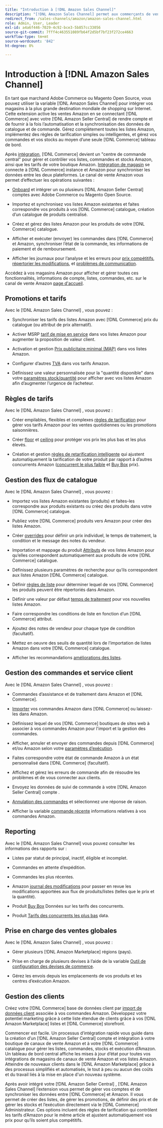 ```yaml
---
title: "Introduction à [!DNL Amazon Sales Channel]"
description: "[!DNL Amazon Sales Channel] permet aux commerçants de vendre facilement des produits dans la variable [!DNL Amazon Marketplace]."
redirect_from: /sales-channels/amazon/amazon-sales-channel.html
role: Admin, User, Leader
exl-id: a4a6f446-7029-4c92-bce3-5b857cc33056
source-git-commit: 7fff4c463551089fb64f2d5bf7bf23f272ce4663
workflow-type: tm+mt
source-wordcount: '842'
ht-degree: 0%

---
```


# Introduction à [!DNL Amazon Sales Channel]

En tant que marchand Adobe Commerce ou Magento Open Source, vous pouvez utiliser la variable [!DNL Amazon Sales Channel] pour intégrer vos magasins à la plus grande destination mondiale de shopping sur Internet. Cette extension active les ventes Amazon en se connectant [!DNL Commerce] avec votre [!DNL Amazon Seller Central] de rendre compte et de fournir à la fois l’automatisation et la synchronisation des données de catalogue et de commande. Gérez complètement toutes les listes Amazon, implémentez des règles de tarification simples ou intelligentes, et gérez vos commandes et vos stocks au moyen d’une seule [!DNL Commerce] tableau de bord.

Après [intégration](./amazon-onboarding-home.md), [!DNL Commerce] devient un &quot;centre de commande central&quot; pour gérer et contrôler vos listes, commandes et stocks Amazon, ainsi que les tarifs de votre boutique Amazon. [Intégration de magasin](./store-integration.md) se connecte à [!DNL Commerce] instance et Amazon pour synchroniser les données entre les deux plateformes. Le canal de vente Amazon vous permet d’effectuer les opérations suivantes :

- [Onboard](./amazon-onboarding-home.md) et intégrer un ou plusieurs [!DNL Amazon Seller Central] comptes avec Adobe Commerce ou Magento Open Source.

- Importez et synchronisez vos listes Amazon existantes et faites correspondre vos produits à vos [!DNL Commerce] catalogue, création d’un catalogue de produits centralisé.

- Créez et gérez des listes Amazon pour les produits de votre [!DNL Commerce] catalogue.

- Afficher et exécuter (envoyer) les commandes dans [!DNL Commerce] et Amazon, synchroniser l’état de la commande, les informations de paiement et de remboursement.

- Afficher les journaux pour l’analyse et les erreurs pour [prix compétitifs](./competitive-price-analysis.md), [répertorier les modifications](./listing-changes-log.md), et [problèmes de communication](./communication-errors-log.md).

Accédez à vos magasins Amazon pour afficher et gérer toutes ces fonctionnalités, informations de compte, listes, commandes, etc. sur le canal de vente Amazon [page d&#39;accueil](./amazon-sales-channel-home.md).

## Promotions et tarifs

Avec le [!DNL Amazon Sales Channel] , vous pouvez :

- Synchroniser les tarifs des listes Amazon avec [!DNL Commerce] prix du catalogue (ou attribut de prix alternatif).

- Activer MSRP [tarif de mise en service](./listing-price.md#configure-listing-price-settings) dans vos listes Amazon pour augmenter la proposition de valeur client.

- Activation et gestion [Prix publicitaire minimal (MAP)](./listing-price.md#configure-listing-price-settings) dans vos listes Amazon.

- Configurer d’autres [TVA](./listing-price.md#configure-listing-price-settings) dans vos tarifs Amazon.

- Définissez une valeur personnalisée pour la &quot;quantité disponible&quot; dans votre [paramètres stock/quantité](./stock-quantity.md#configure-stock--quantity-settings) pour afficher avec vos listes Amazon afin d’augmenter l’urgence de l’acheteur.

## Règles de tarifs

Avec le [!DNL Amazon Sales Channel] , vous pouvez :

- Créer empilables, flexibles et complexes [règles de tarification](./pricing-products.md) pour gérer vos tarifs Amazon pour les ventes quotidiennes ou les promotions saisonnières.

- Créer [floor](./floor-price.md) et [ceiling](./optional-ceiling-price.md) pour protéger vos prix les plus bas et les plus élevés.

- Création et gestion [règles de retarification intelligente](./intelligent-repricing-rules.md) qui ajustent automatiquement la tarification de votre produit par rapport à d’autres concurrents Amazon ([concurrent le plus faible](./lowest-competitor-pricing.md) et [Buy Box](./buy-box-competitor-pricing.md) prix).

## Gestion des flux de catalogue

Avec le [!DNL Amazon Sales Channel] , vous pouvez :

- Importez vos listes Amazon existantes (produits) et faites-les correspondre aux produits existants ou créez des produits dans votre [!DNL Commerce] catalogue.

- Publiez votre [!DNL Commerce] produits vers Amazon pour créer des listes Amazon.

- Créer [overrides](./creating-editing-overrides.md) pour définir un prix individuel, le temps de traitement, la condition et le message des notes du vendeur.

- Importation et mappage du produit [Attributs](./attributes-view.md) de vos listes Amazon pour qu’elles correspondent automatiquement aux produits de votre [!DNL Commerce] catalogue.

- Définissez plusieurs paramètres de recherche pour qu’ils correspondent aux listes Amazon [!DNL Commerce] catalogue.

- Définir [règles de liste](./listing-rules.md) pour déterminer lequel de vos [!DNL Commerce] les produits peuvent être répertoriés dans Amazon.

- Définir une valeur par défaut [temps de traitement](./product-listing-actions.md) pour vos nouvelles listes Amazon.

- Faire correspondre les conditions de liste en fonction d’un [!DNL Commerce] attribut.

- Ajoutez des notes de vendeur pour chaque type de condition (facultatif).

- Mettez en oeuvre des seuils de quantité lors de l’importation de listes Amazon dans votre [!DNL Commerce] catalogue.

- Afficher les recommandations [améliorations des listes](./listing-improvements.md).

## Gestion des commandes et service client

Avec le [!DNL Amazon Sales Channel] , vous pouvez :

- Commandes d’assistance et de traitement dans Amazon et [!DNL Commerce].

- [Importer](./order-settings.md#configure-order-settings) vos commandes Amazon dans [!DNL Commerce] ou laissez-les dans Amazon.

- Définissez lequel de vos [!DNL Commerce] boutiques de sites web à associer à vos commandes Amazon pour l&#39;import et la gestion des commandes.

- Afficher, annuler et envoyer des commandes depuis [!DNL Commerce] et/ou Amazon selon votre [paramètres d’exécution](./fulfilled-by.md).

- Faites correspondre votre état de commande Amazon à un état personnalisé dans [!DNL Commerce] (facultatif).

- Affichez et gérez les erreurs de commande afin de résoudre les problèmes et de vous connecter aux clients.

- Envoyez les données de suivi de commande à votre [!DNL Amazon Seller Central] compte .

- [Annulation des commandes](./cancel-unshipped-order.md) et sélectionnez une réponse de raison.

- Afficher la variable [commande récente](./amazon-store-dashboard.md) informations relatives à vos commandes Amazon.

## Reporting

Avec le [!DNL Amazon Sales Channel] vous pouvez consulter les informations des rapports sur :

- Listes par statut de principal, inactif, éligible et incomplet.

- Commandes en attente d’expédition.

- Commandes les plus récentes.

- Amazon [journal des modifications](./listing-changes-log.md) pour passer en revue les modifications apportées aux flux de produits/listes (telles que le prix et la quantité).

- Produit [Buy Box](./buy-box-competitor-pricing.md) Données sur les tarifs des concurrents.

- Produit [Tarifs des concurrents les plus bas](./lowest-competitor-pricing.md) data.

## Prise en charge des ventes globales

Avec le [!DNL Amazon Sales Channel] , vous pouvez :

- Gérer plusieurs [!DNL Amazon Marketplace] régions (pays).

- Prise en charge de plusieurs devises à l’aide de la variable [Outil de configuration des devises de commerce](https://experienceleague.adobe.com/docs/commerce-admin/stores-sales/site-store/currency/currency-configuration.html).

- Gérez les envois depuis les emplacements de vos produits et les centres d’exécution Amazon.

## Gestion des clients

Créez votre [!DNL Commerce] base de données client par [import de données client](./order-settings.md#configure-order-settings) associée à vos commandes Amazon. Développez votre potentiel marketing grâce à cette liste étendue de clients grâce à vos [!DNL Amazon Marketplace] listes et [!DNL Commerce] storefront.


Commencer est facile. Un processus d’intégration rapide vous guide dans la création d’un [!DNL Amazon Seller Central] compte et intégration à votre boutique de canaux de vente Amazon et à votre [!DNL Commerce] catalogue pour gérer les listes, commandes, stocks et exécution d’Amazon. Un tableau de bord central affiche les mises à jour d’état pour toutes vos intégrations de magasins de canaux de vente Amazon et vos listes Amazon. Atteindre de nouveaux clients dans le [!DNL Amazon Marketplace] grâce à des processus simplifiés et automatisés, le tout à peu ou aucun des coûts et du travail liés à la mise en place d&#39;un nouveau système.

Après avoir intégré votre [!DNL Amazon Seller Central] , [!DNL Amazon Sales Channel] l’extension vous permet de gérer vos comptes et de synchroniser les données entre [!DNL Commerce] et Amazon. Il vous permet de créer des listes, de gérer les promotions, de définir des prix et de gérer les stocks et l’exécution directement via le [!DNL Commerce] Administrateur. Ces options incluent des règles de tarification qui contrôlent les tarifs d’Amazon pour le même article et ajustent automatiquement vos prix pour qu’ils soient plus compétitifs.

